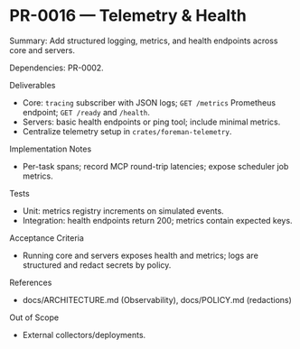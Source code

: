 # PR-0016 — Telemetry & Health

Summary: Add structured logging, metrics, and health endpoints across core and servers.

Dependencies: PR-0002.

Deliverables

- Core: `tracing` subscriber with JSON logs; `GET /metrics` Prometheus endpoint; `GET /ready` and `/health`.
- Servers: basic health endpoints or ping tool; include minimal metrics.
- Centralize telemetry setup in `crates/foreman-telemetry`.

Implementation Notes

- Per-task spans; record MCP round-trip latencies; expose scheduler job metrics.

Tests

- Unit: metrics registry increments on simulated events.
- Integration: health endpoints return 200; metrics contain expected keys.

Acceptance Criteria

- Running core and servers exposes health and metrics; logs are structured and redact secrets by policy.

References

- docs/ARCHITECTURE.md (Observability), docs/POLICY.md (redactions)

Out of Scope

- External collectors/deployments.

